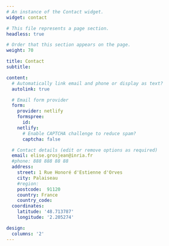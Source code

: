 ```yaml
---
# An instance of the Contact widget.
widget: contact

# This file represents a page section.
headless: true

# Order that this section appears on the page.
weight: 70

title: Contact
subtitle:

content:
  # Automatically link email and phone or display as text?
  autolink: true

  # Email form provider
  form:
    provider: netlify
    formspree:
      id:
    netlify:
      # Enable CAPTCHA challenge to reduce spam?
      captcha: false

  # Contact details (edit or remove options as required)
  email: elise.grosjean@inria.fr
  #phone: 888 888 88 88
  address:
    street: 1 Rue Honoré d'Estienne d'Orves
    city: Palaiseau
    #region: 
    postcode:  91120 
    country: France
    country_code: 
  coordinates:
    latitude: '48.713787'
    longitude: '2.205274'

design:
  columns: '2'
---
```


